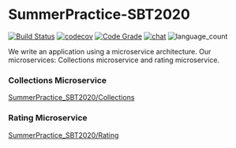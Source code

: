 # SummerPractice-SBT2020
[![Build Status](https://travis-ci.com/BorZzzenko/SummerPractice_SBT2020.svg?branch=borzenko-backbone)](https://travis-ci.com/BorZzzenko/SummerPractice_SBT2020)
[![codecov](https://codecov.io/gh/BorZzzenko/SummerPractice_SBT2020/branch/master/graph/badge.svg)](https://codecov.io/gh/BorZzzenko/SummerPractice_SBT2020)
[![Code Grade](https://www.code-inspector.com/project/11667/score/svg)](https://frontend.code-inspector.com/public/project/11667/SummerPractice_SBT2020/dashboard)
[![chat](https://img.shields.io/discord/732809753574637598?label=Discord&style=flat-square)](https://discord.gg/6U9FPtD)
![language_count](https://img.shields.io/github/languages/top/BorZzzenko/SummerPractice_SBT2020?logoColor=red&style=flat-square)


We write an application using a microservice architecture. Our microservices: Collections microservice and rating microservice.

### Collections Microservice
[SummerPractice_SBT2020/Collections](https://github.com/BorZzzenko/SummerPractice_SBT2020/tree/master/Collections)


### Rating Microservice
[SummerPractice_SBT2020/Rating](https://github.com/BorZzzenko/SummerPractice_SBT2020/tree/master/Rating)
